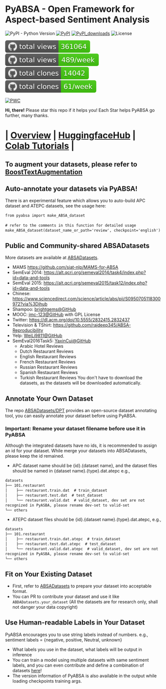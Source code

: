 # PyABSA - Open Framework for Aspect-based Sentiment Analysis

![PyPI - Python Version](https://img.shields.io/badge/python-3.6-blue.svg)
[![PyPI](https://img.shields.io/pypi/v/pyabsa)](https://pypi.org/project/pyabsa/)
[![PyPI_downloads](https://img.shields.io/pypi/dm/pyabsa)](https://pypi.org/project/pyabsa/)
![License](https://img.shields.io/pypi/l/pyabsa?logo=PyABSA)

[![total views](https://raw.githubusercontent.com/yangheng95/PyABSA/traffic/total_views.svg)](https://github.com/yangheng95/PyABSA/tree/traffic#-total-traffic-data-badge)
[![total views per week](https://raw.githubusercontent.com/yangheng95/PyABSA/traffic/total_views_per_week.svg)](https://github.com/yangheng95/PyABSA/tree/traffic#-total-traffic-data-badge)
[![total clones](https://raw.githubusercontent.com/yangheng95/PyABSA/traffic/total_clones.svg)](https://github.com/yangheng95/PyABSA/tree/traffic#-total-traffic-data-badge)
[![total clones per week](https://raw.githubusercontent.com/yangheng95/PyABSA/traffic/total_clones_per_week.svg)](https://github.com/yangheng95/PyABSA/tree/traffic#-total-traffic-data-badge)

[![PWC](https://img.shields.io/endpoint.svg?url=https://paperswithcode.com/badge/back-to-reality-leveraging-pattern-driven/aspect-based-sentiment-analysis-on-semeval)](https://paperswithcode.com/sota/aspect-based-sentiment-analysis-on-semeval?p=back-to-reality-leveraging-pattern-driven)

**Hi, there!** Please star this repo if it helps you! Each Star helps PyABSA go further, many thanks.

# | [Overview](../README.MD) | [HuggingfaceHub](huggingface_readme.md) | [Colab Tutorials](tutorial_readme.md) |

## To augment your datasets, please refer to [BoostTextAugmentation](https://github.com/yangheng95/BoostTextAugmentation)

## Auto-annotate your datasets via PyABSA!

There is an experimental feature which allows you to auto-build APC dataset and ATEPC datasets, see the usage here:

```python3 
from pyabsa import make_ABSA_dataset 

# refer to the comments in this function for detailed usage
make_ABSA_dataset(dataset_name_or_path='review', checkpoint='english')
```

## Public and Community-shared ABSADatasets

More datasets are available at [ABSADatasets](https://github.com/yangheng95/ABSADatasets).

- MAMS https://github.com/siat-nlp/MAMS-for-ABSA
- SemEval 2014: https://alt.qcri.org/semeval2014/task4/index.php?id=data-and-tools
- SemEval 2015: https://alt.qcri.org/semeval2015/task12/index.php?id=data-and-tools
- Chinese: https://www.sciencedirect.com/science/article/abs/pii/S0950705118300972?via%3Dihub
- Shampoo: [brightgems@GitHub](https://github.com/brightgems/ABSADatasets)
- MOOC: [jmc-123@GitHub](https://github.com/jmc-123/ABSADatasets) with GPL License
- Twitter: https://dl.acm.org/doi/10.5555/2832415.2832437
- Television & TShirt: https://github.com/rajdeep345/ABSA-Reproducibility
- Yelp: [WeiLi9811@GitHub](https://github.com/WeiLi9811)
- SemEval2016Task5: [YaxinCui@GitHub](https://github.com/YaxinCui/ABSADataset)
    - Arabic Hotel Reviews
    - Dutch Restaurant Reviews
    - English Restaurant Reviews
    - French Restaurant Reviews
    - Russian Restaurant Reviews
    - Spanish Restaurant Reviews
    - Turkish Restaurant Reviews
      You don't have to download the datasets, as the datasets will be downloaded automatically.

## Annotate Your Own Dataset

The repo [ABSADatasets/DPT](https://github.com/yangheng95/ABSADatasets/tree/v1.2/DPT) provides an open-source dataset
annotating tool, you can easily annotate your dataset before using PyABSA.

### Important: Rename your dataset filename before use it in PyABSA

Although the integrated datasets have no ids, it is recommended to assign an id for your dataset. While merge your
datasets into ABSADatasets, please keep the id remained.

- APC dataset name should be {id}.{dataset name}, and the dataset files should be named in {dataset
  name}.{type}.dat.atepc e.g.,

```tree
datasets
├── 101.restaurant
│    ├── restaurant.train.dat  # train_dataset
│    ├── restaurant.test.dat  # test_dataset
│    └── restaurant.valid.dat  # valid_dataset, dev set are not recognized in PyASBA, please rename dev-set to valid-set
└── others
```

- ATEPC dataset files should be {id}.{dataset name}.{type}.dat.atepc, e.g.,

```tree
datasets
├── 101.restaurant
│    ├── restaurant.train.dat.atepc  # train_dataset
│    ├── restaurant.test.dat.atepc  # test_dataset
│    └── restaurant.valid.dat.atepc  # valid_dataset, dev set are not recognized in PyASBA, please rename dev-set to valid-set
└── others
```

## Fit on Your Existing Dataset

- First, refer to [ABSADatasets](https://github.com/yangheng95/ABSADatasets) to prepare your dataset into acceptable
  format.
- You can PR to contribute your dataset and use it like `ABDADatasets.your_dataset` (All the datasets are for research
  only, shall not danger your data copyright)

## Use Human-readable Labels in Your Dataset

PyABSA encourages you to use string labels instead of numbers. e.g., sentiment labels = {negative, positive, Neutral,
unknown}

- What labels you use in the dataset, what labels will be output in inference
- You can train a model using multiple datasets with same sentiment labels, and you can even contribute and define a
  combination of datasets [here](../pyabsa/functional/dataset/dataset_manager.py)!
- The version information of PyABSA is also available in the output while loading checkpoints training args.
